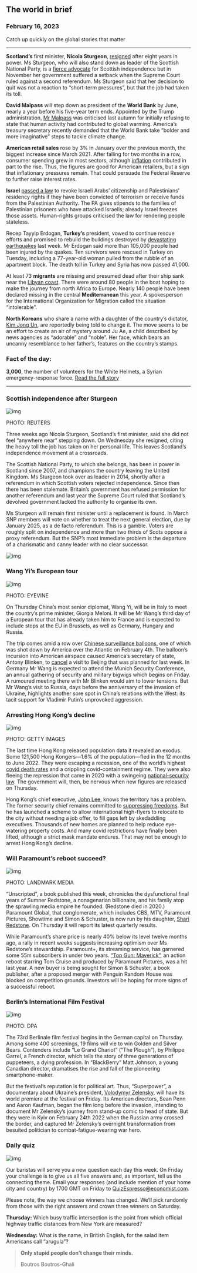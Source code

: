 ## The world in brief

### February 16, 2023

Catch up quickly on the global stories that matter

------

**Scotland’s** first minister, **Nicola Sturgeon**, [resigned](https://www.economist.com/britain/2023/02/15/nicola-sturgeon-leaves-with-scotland-split-in-two) after eight years in power. Ms Sturgeon, who will also stand down as leader of the Scottish National Party, is a [fierce advocate](https://www.economist.com/leaders/2023/02/15/nicola-sturgeons-resignation-is-part-of-britains-great-moderation) for Scottish independence but in November her government suffered a setback when the Supreme Court ruled against a second referendum. Ms Sturgeon said that her decision to quit was not a reaction to “short-term pressures”, but that the job had taken its toll.

**David Malpass** will step down as president of the **World Bank** by June, nearly a year before his five-year term ends. Appointed by the Trump administration, [Mr Malpass](https://www.economist.com/finance-and-economics/2019/02/05/donald-trump-picks-david-malpass-to-run-the-world-bank) was criticised last autumn for initially refusing to state that human activity had contributed to global warming. America’s treasury secretary recently demanded that the World Bank take “bolder and more imaginative” steps to tackle climate change.

**American retail sales** rose by 3% in January over the previous month, the biggest increase since March 2021. After falling for two months in a row, consumer spending grew in most sectors, although [inflation](https://www.economist.com/finance-and-economics/2022/12/13/americas-inflation-fever-may-be-breaking-at-last) contributed in part to the rise. Thus, the figures are good for American retailers, but a sign that inflationary pressures remain. That could persuade the Federal Reserve to further raise interest rates.

**Israel** [passed a law](https://www.economist.com/middle-east-and-africa/2022/12/29/israels-new-government-is-the-most-right-wing-ever) to revoke Israeli Arabs’ citizenship and Palestinians’ residency rights if they have been convicted of terrorism or receive funds from the Palestinian Authority. The PA gives stipends to the families of Palestinian prisoners who have attacked Israelis; already Israel freezes those assets. Human-rights groups criticised the law for rendering people stateless.

Recep Tayyip Erdogan, **Turkey’s** president, vowed to continue rescue efforts and promised to rebuild the buildings destroyed by [devastating earthquakes](https://www.economist.com/europe/2023/02/09/the-earthquakes-in-turkey-and-syria-have-shaken-both-countries) last week. Mr Erdogan said more than 105,000 people had been injured by the quakes. Ten survivors were rescued in Turkey on Tuesday, including a 77-year-old woman pulled from the rubble of an apartment block. The death toll in Turkey and Syria has now passed 41,000.

At least 73 **migrants** are missing and presumed dead after their ship sank near the [Libyan coast](https://www.economist.com/middle-east-and-africa/an-eu-funded-horror-story/21807126). There were around 80 people in the boat hoping to make the journey from north Africa to Europe. Nearly 140 people have been declared missing in the central **Mediterranean** this year. A spokesperson for the International Organization for Migration called the situation “intolerable”.

**North Koreans** who share a name with a daughter of the country’s dictator, [Kim Jong Un](https://www.economist.com/asia/2022/09/22/kim-jong-un-considers-devolving-power-over-his-nuclear-arsenal), are reportedly being told to change it. The move seems to be an effort to create an air of mystery around Ju Ae, a child described by news agencies as “adorable” and “noble”. Her face, which bears an uncanny resemblance to her father’s, features on the country’s stamps.



### **Fact of the day:** 

**3,000**, the number of volunteers for the White Helmets, a Syrian emergency-response force. [Read the full story](https://www.economist.com/1843/2023/02/14/mouaz-survived-syrias-brutal-civil-war-then-he-spent-63-hours-trapped-under-rubble)



------



### Scottish independence after Sturgeon

![img](https://niceboy.online/insight/public/Espresso/PHOTOS/ESPaw160223.jpg)

PHOTO: REUTERS

Three weeks ago Nicola Sturgeon, Scotland’s first minister, said she did not feel “anywhere near” stepping down. On Wednesday she resigned, citing the heavy toll the job has taken on her personal life. This leaves Scotland’s independence movement at a crossroads.

The Scottish National Party, to which she belongs, has been in power in Scotland since 2007, and champions the country leaving the United Kingdom. Ms Sturgeon took over as leader in 2014, shortly after a referendum in which Scottish voters rejected independence. Since then there has been stalemate. Britain’s government has refused permission for another referendum and last year the Supreme Court ruled that Scotland’s devolved government lacked the authority to organise its own.

Ms Sturgeon will remain first minister until a replacement is found. In March SNP members will vote on whether to treat the next general election, due by January 2025, as a de facto referendum. This is a gamble. Voters are roughly split on independence and more than two thirds of Scots oppose a proxy referendum. But the SNP’s most immediate problem is the departure of a charismatic and canny leader with no clear successor.

![img](https://niceboy.online/insight/public/Espresso/PHOTOS/20230218_DAC858.jpg)



### Wang Yi’s European tour

![img](https://niceboy.online/insight/public/Espresso/PHOTOS/20230218_dap321.jpg)

PHOTO: EYEVINE

On Thursday China’s most senior diplomat, Wang Yi, will be in Italy to meet the country’s prime minister, Giorgia Meloni. It will be Mr Wang’s third day of a European tour that has already taken him to France and is expected to include stops at the EU in Brussels, as well as Germany, Hungary and Russia.

The trip comes amid a row over [Chinese surveillance balloons](https://www.economist.com/china/2023/02/09/tensions-will-linger-over-a-chinese-balloon-downed-by-america), one of which was shot down by America over the Atlantic on February 4th. The balloon’s incursion into American airspace caused America’s secretary of state, Antony Blinken, to [cancel](https://www.economist.com/china/2023/02/03/how-a-balloon-burst-sino-american-talks) a visit to Beijing that was planned for last week. In Germany Mr Wang is expected to attend the Munich Security Conference, an annual gathering of security and military bigwigs which begins on Friday. A rumoured meeting there with Mr Blinken would aim to lower tensions. But Mr Wang’s visit to Russia, days before the anniversary of the invasion of Ukraine, highlights another sore spot in China’s relations with the West: its tacit support for Vladimir Putin’s unprovoked aggression.



### Arresting Hong Kong’s decline

![img](https://niceboy.online/insight/public/Espresso/PHOTOS/20230218_dap322.jpg)

PHOTO: GETTY IMAGES

The last time Hong Kong released population data it revealed an exodus. Some 121,500 Hong Kongers—1.6% of the population—fled in the 12 months to June 2022. They were escaping a recession, one of the world’s highest [covid death rates](https://www.economist.com/graphic-detail/2022/03/18/hong-kong-is-now-the-centre-of-the-pandemic) and a crippling covid-containment regime. They were also fleeing the repression that came in 2020 with a swingeing [national-security law](https://www.economist.com/interactive/essay/2022/07/01/how-hong-kong-became-a-police-state). The government will, then, be nervous when new figures are released on Thursday.

Hong Kong’s chief executive, [John Lee](https://www.economist.com/china/2022/04/09/john-lee-a-tough-former-policeman-looks-set-to-lead-hong-kong), knows the territory has a problem. The former security chief remains committed to [suppressing freedoms](https://www.economist.com/china/2023/02/09/hong-kong-starts-its-largest-national-security-trial). But he has launched a scheme to allow international high-flyers to relocate to the city without needing a job offer, to fill gaps left by skedaddling executives. Thousands of new homes are planned to help reduce eye-watering property costs. And many covid restrictions have finally been lifted, although a strict mask mandate endures. That may not be enough to arrest Hong Kong’s decline.



### Will Paramount’s reboot succeed?

![img](https://niceboy.online/insight/public/Espresso/PHOTOS/20230218_dap324.jpg)

PHOTO: LANDMARK MEDIA

“Unscripted”, a book published this week, chronicles the dysfunctional final years of Sumner Redstone, a nonagenarian billionaire, and his family atop the sprawling media empire he founded. (Redstone died in 2020.) Paramount Global, that conglomerate, which includes CBS, MTV, Paramount Pictures, Showtime and Simon & Schuster, is now run by his daughter, [Shari Redstone](https://www.economist.com/business/2016/08/25/in-the-name-of-the-father). On Thursday it will report its latest quarterly results.

While Paramount’s share price is nearly 40% below its level twelve months ago, a rally in recent weeks suggests increasing optimism over Ms Redstone’s stewardship. Paramount+, its streaming service, has garnered some 55m subscribers in under two years. [“Top Gun: Maverick”](https://www.economist.com/culture/2022/05/26/top-gun-maverick-feels-the-need-to-speed-into-the-past), an action reboot starring Tom Cruise and produced by Paramount Pictures, was a hit last year. A new buyer is being sought for Simon & Schuster, a book publisher, after a proposed merger with Penguin Random House was blocked on competition grounds. Investors will be hoping for more signs of a successful reboot.



### Berlin’s International Film Festival

![img](https://niceboy.online/insight/public/Espresso/PHOTOS/20230218_dap319.jpg)

PHOTO: DPA

The 73rd Berlinale film festival begins in the German capital on Thursday. Among some 400 screenings, 19 films will vie to win Golden and Silver Bears. Contenders include “Le Grand Chariot” (“The Plough”), by Philippe Garrel, a French director, which tells the story of three generations of puppeteers, a dying profession. In “BlackBerry” Matt Johnson, a young Canadian director, dramatises the rise and fall of the pioneering smartphone-maker.

But the festival’s reputation is for political art. Thus, “Superpower”, a documentary about Ukraine’s president, [Volodymyr Zelensky](https://www.economist.com/ukraines-fateful-winter), will have its world premiere at the festival on Friday. Its American directors, Sean Penn and Aaron Kaufman, began the film long before the invasion, intending to document Mr Zelensky’s journey from stand-up comic to head of state. But they were in Kyiv on February 24th 2022 when the Russian army crossed the border, and captured Mr Zelensky’s overnight transformation from besuited politician to combat-fatigue-wearing war hero.



### Daily quiz

![img](https://niceboy.online/insight/public/Espresso/PHOTOS/QuizNEW_104.jpeg)

Our baristas will serve you a new question each day this week. On Friday your challenge is to give us all five answers and, as important, tell us the connecting theme. Email your responses (and include mention of your home city and country) by 1700 GMT on Friday to [QuizEspresso@economist.com](https://mail.google.com/mail/?view=cm&fs=1&tf=1&to=QuizEspresso@economist.com).

Please note, the way we choose winners has changed. We’ll pick randomly from those with the right answers and crown three winners on Saturday.

**Thursday:** Which busy traffic intersection is the point from which official highway traffic distances from New York are measured?

**Wednesday:** What is the name, in British English, for the salad item Americans call “arugula”?



> **Only stupid people don’t change their minds.**
>
> Boutros Boutros-Ghali